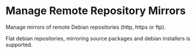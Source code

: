 # Manage Remote Repository Mirrors
<div>
Manage mirrors of remote Debian repositories (http, https or ftp).

Flat debian repositories, mirroring source packages and debian installers is supported.

</div>

